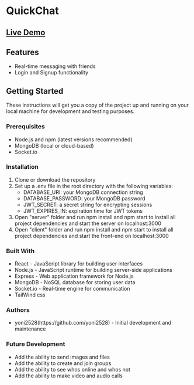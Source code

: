 <h1>QuickChat</h1>

<h2><a href="https://radiant-ganache-5a0f50.netlify.app/">Live Demo</a></h2>

<h2>Features</h2>
<ul>
  <li>Real-time messaging with friends</li>
  <li>Login and Signup functionality</li>
</ul>

<h2>Getting Started</h2>
<p>These instructions will get you a copy of the project up and running on your local machine for development and testing purposes.</p>

<h3>Prerequisites</h3>
<ul>
  <li>Node.js and npm (latest versions recommended)</li>
  <li>MongoDB (local or cloud-based)</li>
  <li>Socket.io</li>
</ul>

<h3>Installation</h3>
<ol>
  <li>Clone or download the repository</li>
  <li>Set up a .env file in the root directory with the following variables:
    <ul>
      <li>DATABASE_URI: your MongoDB connection string</li>
      <li>DATABASE_PASSWORD: your MongoDB password</li>
      <li>JWT_SECRET: a secret string for encrypting sessions</li>
      <li>JWT_EXPIRES_IN: expiration time for JWT tokens</li>
    </ul>
  </li>
  <li>Open "server" folder and run npm install and npm start to install all project dependencies and start the server on localhost:3000</li>
  <li>Open "client" folder and run npm install and npm start to install all project dependencies and start the front-end on localhost:3000</li>
</ol>

<h3>Built With</h3>
<ul>
  <li>React - JavaScript library for building user interfaces</li>
  <li>Node.js - JavaScript runtime for building server-side applications</li>
  <li>Express - Web application framework for Node.js</li>
  <li>MongoDB - NoSQL database for storing user data</li>
  <li>Socket.io - Real-time engine for communication</li>
  <li>TailWind css</li>
</ul>

<h3>Authors</h3>
<ul>
  <li>yoni2528(https://github.com/yoni2528) - Initial development and maintenance</li>
</ul>

<h3>Future Development</h3>
<ul>
  <li>Add the ability to send images and files</li>
  <li>Add the ability to create and join groups</li>
  <li>Add the ability to see whos online and whos not</li>
  <li>Add the ability to make video and audio calls</li>
</ul>
